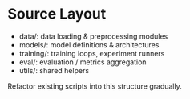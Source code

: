 # Source Layout

- data/: data loading & preprocessing modules
- models/: model definitions & architectures
- training/: training loops, experiment runners
- eval/: evaluation / metrics aggregation
- utils/: shared helpers

Refactor existing scripts into this structure gradually.
